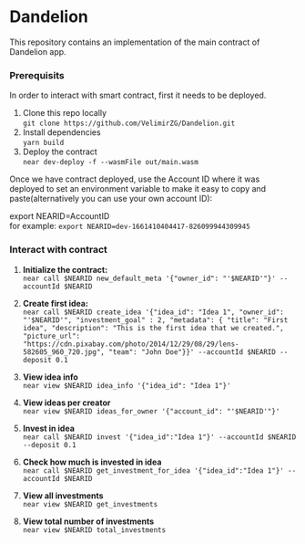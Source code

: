 Dandelion
==================

This repository contains an implementation of the main contract of Dandelion app. 

### Prerequisits
In order to interact with smart contract, first it needs to be deployed. 

1. Clone this repo locally\
       ```git clone https://github.com/VelimirZG/Dandelion.git```
2. Install dependencies\
       ```yarn build```
3. Deploy the contract\
   ```near dev-deploy -f --wasmFile out/main.wasm```

Once we have contract deployed, use the Account ID where it was deployed to set an environment variable to make it easy to copy and paste(alternatively you can use your own account ID):

export NEARID=AccountID\
   for example: ```export NEARID=dev-1661410404417-826099944309945```

### Interact with contract

1. **Initialize the contract:**\
   ```near call $NEARID new_default_meta '{"owner_id": "'$NEARID'"}' --accountId $NEARID```
   
2. **Create first idea:**\
```near call $NEARID create_idea '{"idea_id": "Idea 1", "owner_id": "'$NEARID'", "investment_goal" : 2, "metadata": { "title": "First idea", "description": "This is the first idea that we created.", "picture_url": "https://cdn.pixabay.com/photo/2014/12/29/08/29/lens-582605_960_720.jpg", "team": "John Doe"}}' --accountId $NEARID --deposit 0.1```

3. **View idea info**\
```near view $NEARID idea_info '{"idea_id": "Idea 1"}'```

4. **View ideas per creator**\
```near view $NEARID ideas_for_owner '{"account_id": "'$NEARID'"}'```

5. **Invest in idea**\
```near call $NEARID invest '{"idea_id":"Idea 1"}' --accountId $NEARID --deposit 0.1```

6. **Check how much is invested in idea**\
```near call $NEARID get_investment_for_idea '{"idea_id":"Idea 1"}' --accountId $NEARID```

7. **View all investments**\
```near view $NEARID get_investments```

8. **View total number of investments**\
```near view $NEARID total_investments```


